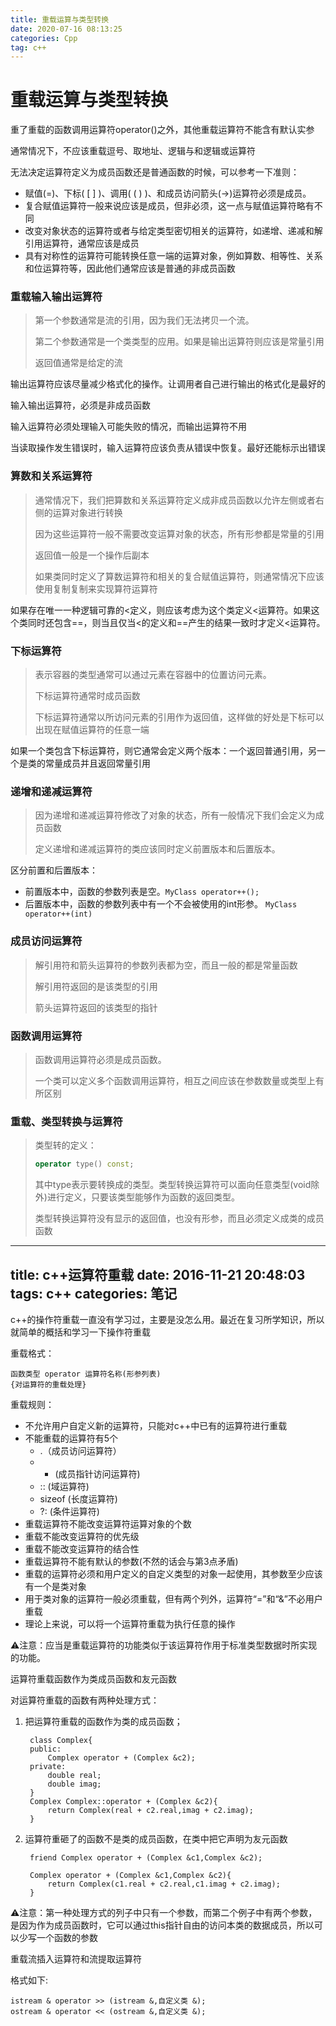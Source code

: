 ```yaml
---
title: 重载运算与类型转换
date: 2020-07-16 08:13:25
categories: Cpp
tag: c++
---
```


# 重载运算与类型转换

重了重载的函数调用运算符operator()之外，其他重载运算符不能含有默认实参

通常情况下，不应该重载逗号、取地址、逻辑与和逻辑或运算符

无法决定运算符定义为成员函数还是普通函数的时候，可以参考一下准则：

* 赋值(=)、下标( [ ] )、调用( ( ) )、和成员访问箭头(->)运算符必须是成员。
* 复合赋值运算符一般来说应该是成员，但非必须，这一点与赋值运算符略有不同
* 改变对象状态的运算符或者与给定类型密切相关的运算符，如递增、递减和解引用运算符，通常应该是成员
* 具有对称性的运算符可能转换任意一端的运算对象，例如算数、相等性、关系和位运算符等，因此他们通常应该是普通的非成员函数

### 重载输入输出运算符

> 第一个参数通常是流的引用，因为我们无法拷贝一个流。
>
> 第二个参数通常是一个类类型的应用。如果是输出运算符则应该是常量引用
>
> 返回值通常是给定的流

输出运算符应该尽量减少格式化的操作。让调用者自己进行输出的格式化是最好的

输入输出运算符，必须是非成员函数

输入运算符必须处理输入可能失败的情况，而输出运算符不用

当读取操作发生错误时，输入运算符应该负责从错误中恢复。最好还能标示出错误

### 算数和关系运算符

> 通常情况下，我们把算数和关系运算符定义成非成员函数以允许左侧或者右侧的运算对象进行转换
>
> 因为这些运算符一般不需要改变运算对象的状态，所有形参都是常量的引用
>
> 返回值一般是一个操作后副本
>
> 如果类同时定义了算数运算符和相关的复合赋值运算符，则通常情况下应该使用复制复制来实现算符运算符

如果存在唯一一种逻辑可靠的<定义，则应该考虑为这个类定义<运算符。如果这个类同时还包含==，则当且仅当<的定义和==产生的结果一致时才定义<运算符。

### 下标运算符

> 表示容器的类型通常可以通过元素在容器中的位置访问元素。
>
> 下标运算符通常时成员函数
>
> 下标运算符通常以所访问元素的引用作为返回值，这样做的好处是下标可以出现在赋值运算符的任意一端

如果一个类包含下标运算符，则它通常会定义两个版本：一个返回普通引用，另一个是类的常量成员并且返回常量引用

### 递增和递减运算符

> 因为递增和递减运算符修改了对象的状态，所有一般情况下我们会定义为成员函数
>
> 定义递增和递减运算符的类应该同时定义前置版本和后置版本。

区分前置和后置版本：

* 前置版本中，函数的参数列表是空。`MyClass operator++();`
* 后置版本中，函数的参数列表中有一个不会被使用的int形参。 `MyClass operator++(int)`

### 成员访问运算符

> 解引用符和箭头运算符的参数列表都为空，而且一般的都是常量函数
>
> 解引用符返回的是该类型的引用
>
> 箭头运算符返回的该类型的指针

### 函数调用运算符

> 函数调用运算符必须是成员函数。
>
> 一个类可以定义多个函数调用运算符，相互之间应该在参数数量或类型上有所区别

### 重载、类型转换与运算符

> 类型转的定义：
>
> ```c++
> operator type() const;
> ```
>
> 其中type表示要转换成的类型。类型转换运算符可以面向任意类型(void除外)进行定义，只要该类型能够作为函数的返回类型。
>
> 类型转换运算符没有显示的返回值，也没有形参，而且必须定义成类的成员函数

---
title: c++运算符重载
date: 2016-11-21 20:48:03
tags: c++
categories: 笔记
---

 c++的操作符重载一直没有学习过，主要是没怎么用。最近在复习所学知识，所以就简单的概括和学习一下操作符重载

 <!-- more -->

重载格式：
	
	函数类型 operator 运算符名称(形参列表)
	{对运算符的重载处理}

重载规则：

* 不允许用户自定义新的运算符，只能对c++中已有的运算符进行重载
* 不能重载的运算符有5个
	* .（成员访问运算符）
	* * (成员指针访问运算符)
	* :: (域运算符)
	* sizeof (长度运算符)
	* ?: (条件运算符)
* 重载运算符不能改变运算符运算对象的个数
* 重载不能改变运算符的优先级
* 重载不能改变运算符的结合性
* 重载运算符不能有默认的参数(不然的话会与第3点矛盾)
* 重载的运算符必须和用户定义的自定义类型的对象一起使用，其参数至少应该有一个是类对象
* 用于类对象的运算符一般必须重载，但有两个列外，运算符“=”和“&”不必用户重载
* 理论上来说，可以将一个运算符重载为执行任意的操作

⚠️注意：应当是重载运算符的功能类似于该运算符作用于标准类型数据时所实现的功能。

运算符重载函数作为类成员函数和友元函数

对运算符重载的函数有两种处理方式：

1. 把运算符重载的函数作为类的成员函数；

		class Complex{
		public:
			Complex operator + (Complex &c2);
		private:
			double real;
			double imag;
		}
		Complex Complex::operator + (Complex &c2){
			return Complex(real + c2.real,imag + c2.imag);
		}
2. 运算符重砸了的函数不是类的成员函数，在类中把它声明为友元函数

		friend Complex operator + (Complex &c1,Complex &c2);
		
		Complex operator + (Complex &c1,Complex &c2){
			return Complex(c1.real + c2.real,c1.imag + c2.imag);
		}
	

⚠️注意：第一种处理方式的列子中只有一个参数，而第二个例子中有两个参数，是因为作为成员函数时，它可以通过this指针自由的访问本类的数据成员，所以可以少写一个函数的参数

重载流插入运算符和流提取运算符

格式如下:
	
	istream & operator >> (istream &,自定义类 &);
	ostream & operator << (ostream &,自定义类 &);